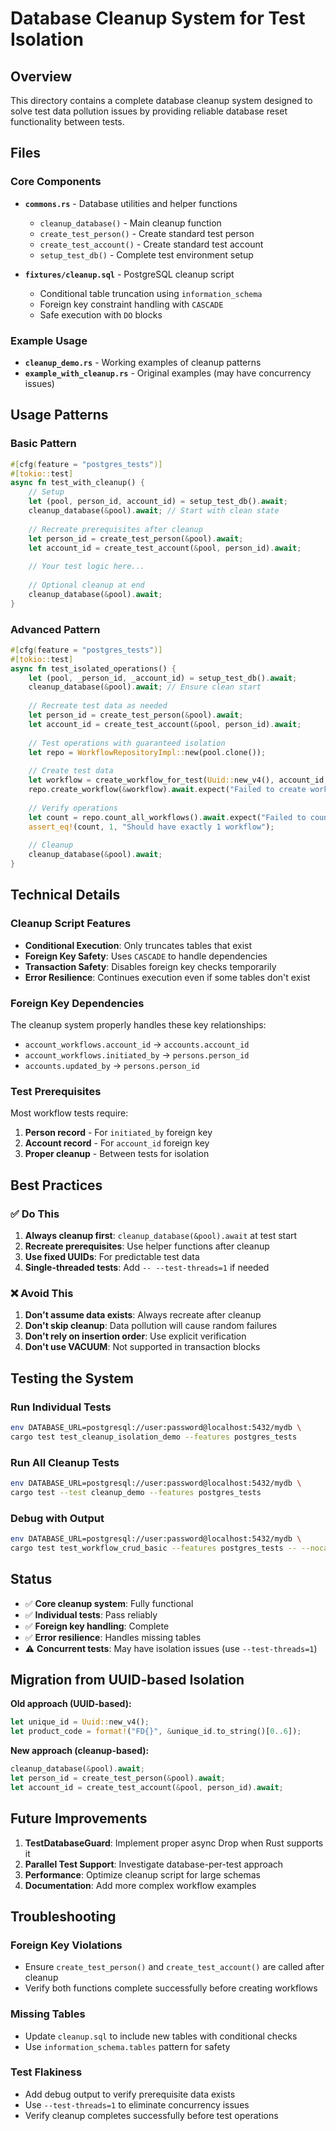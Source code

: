# Database Cleanup System for Test Isolation

## Overview

This directory contains a complete database cleanup system designed to solve test data pollution issues by providing reliable database reset functionality between tests.

## Files

### Core Components

- **`commons.rs`** - Database utilities and helper functions
  - `cleanup_database()` - Main cleanup function
  - `create_test_person()` - Create standard test person
  - `create_test_account()` - Create standard test account  
  - `setup_test_db()` - Complete test environment setup

- **`fixtures/cleanup.sql`** - PostgreSQL cleanup script
  - Conditional table truncation using `information_schema`
  - Foreign key constraint handling with `CASCADE`
  - Safe execution with `DO` blocks

### Example Usage

- **`cleanup_demo.rs`** - Working examples of cleanup patterns
- **`example_with_cleanup.rs`** - Original examples (may have concurrency issues)

## Usage Patterns

### Basic Pattern

```rust
#[cfg(feature = "postgres_tests")]
#[tokio::test]
async fn test_with_cleanup() {
    // Setup
    let (pool, person_id, account_id) = setup_test_db().await;
    cleanup_database(&pool).await; // Start with clean state
    
    // Recreate prerequisites after cleanup
    let person_id = create_test_person(&pool).await;
    let account_id = create_test_account(&pool, person_id).await;
    
    // Your test logic here...
    
    // Optional cleanup at end
    cleanup_database(&pool).await;
}
```

### Advanced Pattern

```rust
#[cfg(feature = "postgres_tests")]
#[tokio::test]
async fn test_isolated_operations() {
    let (pool, _person_id, _account_id) = setup_test_db().await;
    cleanup_database(&pool).await; // Ensure clean start
    
    // Recreate test data as needed
    let person_id = create_test_person(&pool).await;
    let account_id = create_test_account(&pool, person_id).await;
    
    // Test operations with guaranteed isolation
    let repo = WorkflowRepositoryImpl::new(pool.clone());
    
    // Create test data
    let workflow = create_workflow_for_test(Uuid::new_v4(), account_id, person_id);
    repo.create_workflow(&workflow).await.expect("Failed to create workflow");
    
    // Verify operations
    let count = repo.count_all_workflows().await.expect("Failed to count");
    assert_eq!(count, 1, "Should have exactly 1 workflow");
    
    // Cleanup
    cleanup_database(&pool).await;
}
```

## Technical Details

### Cleanup Script Features

- **Conditional Execution**: Only truncates tables that exist
- **Foreign Key Safety**: Uses `CASCADE` to handle dependencies
- **Transaction Safety**: Disables foreign key checks temporarily
- **Error Resilience**: Continues execution even if some tables don't exist

### Foreign Key Dependencies

The cleanup system properly handles these key relationships:
- `account_workflows.account_id` → `accounts.account_id`
- `account_workflows.initiated_by` → `persons.person_id`
- `accounts.updated_by` → `persons.person_id`

### Test Prerequisites

Most workflow tests require:
1. **Person record** - For `initiated_by` foreign key
2. **Account record** - For `account_id` foreign key
3. **Proper cleanup** - Between tests for isolation

## Best Practices

### ✅ Do This

1. **Always cleanup first**: `cleanup_database(&pool).await` at test start
2. **Recreate prerequisites**: Use helper functions after cleanup
3. **Use fixed UUIDs**: For predictable test data
4. **Single-threaded tests**: Add `-- --test-threads=1` if needed

### ❌ Avoid This

1. **Don't assume data exists**: Always recreate after cleanup
2. **Don't skip cleanup**: Data pollution will cause random failures
3. **Don't rely on insertion order**: Use explicit verification
4. **Don't use VACUUM**: Not supported in transaction blocks

## Testing the System

### Run Individual Tests
```bash
env DATABASE_URL=postgresql://user:password@localhost:5432/mydb \
cargo test test_cleanup_isolation_demo --features postgres_tests
```

### Run All Cleanup Tests
```bash
env DATABASE_URL=postgresql://user:password@localhost:5432/mydb \
cargo test --test cleanup_demo --features postgres_tests
```

### Debug with Output
```bash
env DATABASE_URL=postgresql://user:password@localhost:5432/mydb \
cargo test test_workflow_crud_basic --features postgres_tests -- --nocapture
```

## Status

- ✅ **Core cleanup system**: Fully functional
- ✅ **Individual tests**: Pass reliably 
- ✅ **Foreign key handling**: Complete
- ✅ **Error resilience**: Handles missing tables
- ⚠️ **Concurrent tests**: May have isolation issues (use `--test-threads=1`)

## Migration from UUID-based Isolation

**Old approach (UUID-based):**
```rust
let unique_id = Uuid::new_v4();
let product_code = format!("FD{}", &unique_id.to_string()[0..6]);
```

**New approach (cleanup-based):**
```rust
cleanup_database(&pool).await;
let person_id = create_test_person(&pool).await;
let account_id = create_test_account(&pool, person_id).await;
```

## Future Improvements

1. **TestDatabaseGuard**: Implement proper async Drop when Rust supports it
2. **Parallel Test Support**: Investigate database-per-test approach
3. **Performance**: Optimize cleanup script for large schemas
4. **Documentation**: Add more complex workflow examples

## Troubleshooting

### Foreign Key Violations
- Ensure `create_test_person()` and `create_test_account()` are called after cleanup
- Verify both functions complete successfully before creating workflows

### Missing Tables
- Update `cleanup.sql` to include new tables with conditional checks
- Use `information_schema.tables` pattern for safety

### Test Flakiness
- Add debug output to verify prerequisite data exists
- Use `--test-threads=1` to eliminate concurrency issues
- Verify cleanup completes successfully before test operations